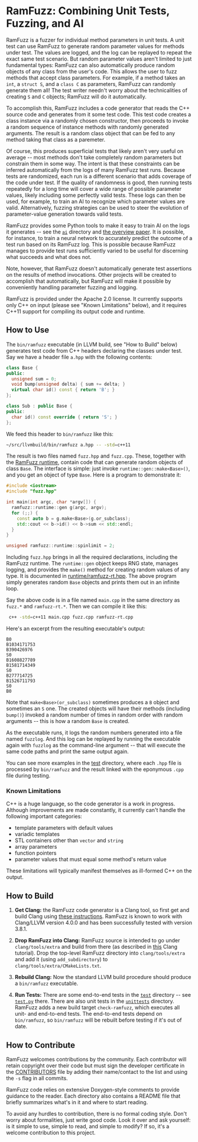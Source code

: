 # RamFuzz: Combining Unit Tests, Fuzzing, and AI

RamFuzz is a fuzzer for individual method parameters in unit tests.  A unit test can use RamFuzz to generate random parameter values for methods under test.  The values are logged, and the log can be replayed to repeat the exact same test scenario.  But random parameter values aren't limited to just fundamental types: RamFuzz can also automatically produce random objects of any class from the user's code. This allows the user to fuzz methods that accept class parameters. For example, if a method takes an `int`, a `struct S`, and a `class C` as parameters, RamFuzz can randomly generate them all!  The test writer needn't worry about the technicalities of creating `S` and `C` objects; RamFuzz will do it automatically.

To accomplish this, RamFuzz includes a code generator that reads the C++ source code and generates from it some test code. This test code creates a class instance via a randomly chosen constructor, then proceeds to invoke a random sequence of instance methods with randomly generated arguments. The result is a random class object that can be fed to any method taking that class as a paremeter.

Of course, this produces superficial tests that likely aren't very useful on average -- most methods don't take completely random parameters but constrain them in some way.  The intent is that these constraints can be inferred automatically from the logs of many RamFuzz test runs.  Because tests are randomized, each run is a different scenario that adds coverage of the code under test.  If the quality of randomness is good, then running tests repeatedly for a long time will cover a wide range of possible parameter values, likely including some perfectly valid tests.  These logs can then be used, for example, to train an AI to recognize which parameter values are valid.  Alternatively, fuzzing strategies can be used to steer the evolution of parameter-value generation towards valid tests.

RamFuzz provides some Python tools to make it easy to train AI on the logs it generates -- see the [`ai`](ai) directory and [the overview paper](sci/ramfuzz.md).  It is possible, for instance, to train a neural network to accurately predict the outcome of a test run based on its RamFuzz log.  This is possible because RamFuzz manages to provide test runs sufficiently varied to be useful for discerning what succeeds and what does not.

Note, however, that RamFuzz doesn't automatically generate test assertions on the results of method invocations.  Other projects will be created to accomplish that automatically, but RamFuzz will make it possible by conveniently handling parameter fuzzing and logging.

RamFuzz is provided under the Apache 2.0 license.  It currently supports only C++ on input (please see "Known Limitations" below), and it requires C++11 support for compiling its output code and runtime.

## How to Use

The `bin/ramfuzz` executable (in LLVM build, see "How to Build" below) generates test code from C++ headers declaring the classes under test.  Say we have a header file `a.hpp` with the following contents:

```c++
class Base {
public:
  unsigned sum = 0;
  void bump(unsigned delta) { sum += delta; }
  virtual char id() const { return 'B'; }
};

class Sub : public Base {
public:
  char id() const override { return 'S'; }
};
```

We feed this header to `bin/ramfuzz` like this:
```sh
~/src/llvmbuild/bin/ramfuzz a.hpp -- -std=c++11
```

The result is two files named `fuzz.hpp` and `fuzz.cpp`.  These, together with the [RamFuzz runtime](runtime), contain code that can generate random objects of class `Base`.  The interface is simple: just invoke `runtime::gen::make<Base>()`, and you get an object of type `Base`.  Here is a program to demonstrate it:
```c++
#include <iostream>
#include "fuzz.hpp"

int main(int argc, char *argv[]) {
  ramfuzz::runtime::gen g(argc, argv);
  for (;;) {
    const auto b = g.make<Base>(g.or_subclass);
    std::cout << b->id() << b->sum << std::endl;
  }
}

unsigned ramfuzz::runtime::spinlimit = 2;
```

Including `fuzz.hpp` brings in all the required declarations, including the RamFuzz runtime.  The `runtime::gen` object keeps RNG state, manages logging, and provides the `make()` method for creating random values of any type.  It is documented in [runtime/ramfuzz-rt.hpp](runtime/ramfuzz-rt.hpp).  The above program simply generates random `Base` objects and prints them out in an infinite loop.

Say the above code is in a file named `main.cpp` in the same directory as `fuzz.*` and `ramfuzz-rt.*`.  Then we can compile it like this:
```sh
 c++ -std=c++11 main.cpp fuzz.cpp ramfuzz-rt.cpp 
```

Here's an excerpt from the resulting executable's output:
```
B0
B1034171753
B390426976
S0
B1608827789
B1581714349
S0
B277714725
B1526711793
S0
B0
```

Note that `make<Base>(or_subclass)` sometimes produces a `B` object and sometimes an `S` one.  The created objects will have their methods (including `bump()`) invoked a random number of times in random order with random arguments -- this is how a random `Base` is created.

As the executable runs, it logs the random numbers generated into a file named `fuzzlog`.  And this log can be replayed by running the executable again with `fuzzlog` as the command-line argument -- that will execute the same code paths and print the same output again.

You can see more examples in the [test](test) directory, where each `.hpp` file is processed by `bin/ramfuzz` and the result linked with the eponymous `.cpp` file during testing.

### Known Limitations

C++ is a huge language, so the code generator is a work in progress.  Although improvements are made constantly, it currently can't handle the following important categories:
- template parameters with default values
- variadic templates
- STL containers other than `vector` and `string`
- array parameters
- function pointers
- parameter values that must equal some method's return value

These limitations will typically manifest themselves as ill-formed C++ on the output.

## How to Build

1. **Get Clang:** the RamFuzz code generator is a Clang tool, so first get and build Clang using [these instructions](http://clang.llvm.org/get_started.html).  RamFuzz is known to work with Clang/LLVM version 4.0.0 and has been successfully tested with version 3.8.1.

2. **Drop RamFuzz into Clang:** RamFuzz source is intended to go under `clang/tools/extra` and build from there (as described in [this](http://clang.llvm.org/docs/LibASTMatchersTutorial.html#step-1-create-a-clangtool) Clang tutorial).  Drop the top-level RamFuzz directory into `clang/tools/extra` and add it (using `add_subdirectory`) to `clang/tools/extra/CMakeLists.txt`.

3. **Rebuild Clang:** Now the standard LLVM build procedure should produce a `bin/ramfuzz` executable.

4. **Run Tests:** There are some end-to-end tests in the [`test`](test) directory -- see [`test.py`](test/test.py) there.  There are also unit tests in the [`unittests`](unittests) directory.  RamFuzz adds a new build target `check-ramfuzz`, which executes all unit- and end-to-end tests.  The end-to-end tests depend on `bin/ramfuzz`, so `bin/ramfuzz` will be rebuilt before testing if it's out of date.

## How to Contribute

RamFuzz welcomes contributions by the community.  Each contributor will retain copyright over their code but must sign the developer certificate in the [CONTRIBUTORS](CONTRIBUTORS) file by adding their name/contact to the list and using the `-s` flag in all commits.

RamFuzz code relies on extensive Doxygen-style comments to provide guidance to the reader.  Each directory also contains a README file that briefly summarizes what's in it and where to start reading.

To avoid any hurdles to contribution, there is no formal coding style.  Don't worry about formalities, just write good code.  Look it over and ask yourself: is it simple to use, simple to read, and simple to modify?  If so, it's a welcome contribution to this project.
